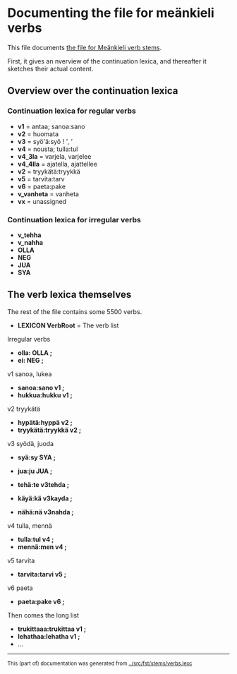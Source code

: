 # Documenting the file for meänkieli verbs

This file documents [the file for Meänkieli verb stems](https://github.com/giellalt/lang-fit/blob/main/src/fst/stems/verbs.lexc).

First, it gives an nverview of the continuation lexica, and thereafter it sketches their actual content.

## Overview over the continuation lexica

### Continuation lexica for regular verbs
* **v1** = antaa; sanoa:sano
* **v2** = huomata
* **v3** = syö'ä:syö ! ', ’
* **v4** = nousta; tulla:tul
* **v4_3la** = varjela, varjelee
* **v4_4lla** = ajatella, ajattellee
* **v2** = tryykätä:tryykkä
* **v5** = tarvita:tarv
* **v6** = paeta:pake
* **v_vanheta** = vanheta
* **vx** = unassigned

### Continuation lexica for irregular verbs
* **v_tehha**
* **v_nahha**
* **OLLA**
* **NEG**
* **JUA**
* **SYA**


## The verb lexica themselves

The rest of the file contains some 5500 verbs.

 * **LEXICON VerbRoot** = The verb list 


Irregular verbs
 * **olla: OLLA ;** 
 * **ei: NEG ;** 


v1 sanoa, lukea
 * **sanoa:sano v1 ;** 
 * **hukkua:hukku v1 ;** 


v2 tryykätä
 * **hypätä:hyppä v2 ;** 
 * **tryykätä:tryykkä v2 ;** 


v3 syödä, juoda
 * **syä:sy SYA ;** 
 * **jua:ju JUA ;** 




 * **tehä:te v3tehda ;** 
 * **käyä:kä v3kayda ;**  
 * **nähä:nä v3nahda ;** 

v4 tulla, mennä
 * **tulla:tul v4 ;** 
 * **mennä:men v4 ;** 

v5 tarvita
 * **tarvita:tarvi v5 ;** 

v6 paeta
 * **paeta:pake v6 ;** 


Then comes the long list
 * **trukittaaa:trukittaa v1 ;** 
 * **lehathaa:lehatha v1 ;** 
* ...

* * *
<small>This (part of) documentation was generated from [../src/fst/stems/verbs.lexc](http://github.com/giellalt/lang-fit/blob/main/../src/fst/stems/verbs.lexc)</small>